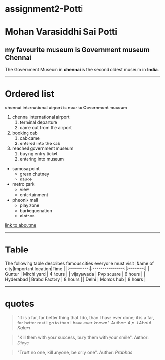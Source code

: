 # assignment2-Potti
# Mohan Varasiddhi Sai Potti
## my favourite museum is Government museum Chennai
The Government Museum in **chennai** is the second oldest museum in **India**.

***
# Ordered list
chennai international airport is near to Government museum 
1. chennai international airport
    1. terminal departure
    2. came out from the airport
2. booking cab 
    1. cab came 
    2. entered into the cab
3. reached government museum 
    1. buying entry ticket
    2. entering into museum

* samosa point
    * green chutney
    * sauce
* metro park
    * view
    * entertainment
* pheonix mall
    * play zone
    * barbequenation
    * clothes

[link to aboutme](AboutMe.md)



***
# Table
The following table describes famous cities everyone must visit 
|Name of city|Important location|Time      |
|:----------:|:----------------:|:--------:|
| Guntur     | Mirchi yard      | 4 hours  |
| vijayawada | Pvp square       | 6 hours  |
| Hyderabad  | Brabd Factory    | 8 hours  |
| Delhi      | Momos hub        | 8 hours  |


***
# quotes
> "It is a far, far better thing that I do, than I have ever done; it is a far, far better rest I go to than I have ever known". 
> Author: *A.p.J Abdul Kalam*

> "Kill them with your success, bury them with your smile".
> Author: *Divya*

> "Trust no one, kill anyone, be only one".
> Author: *Prabhas*